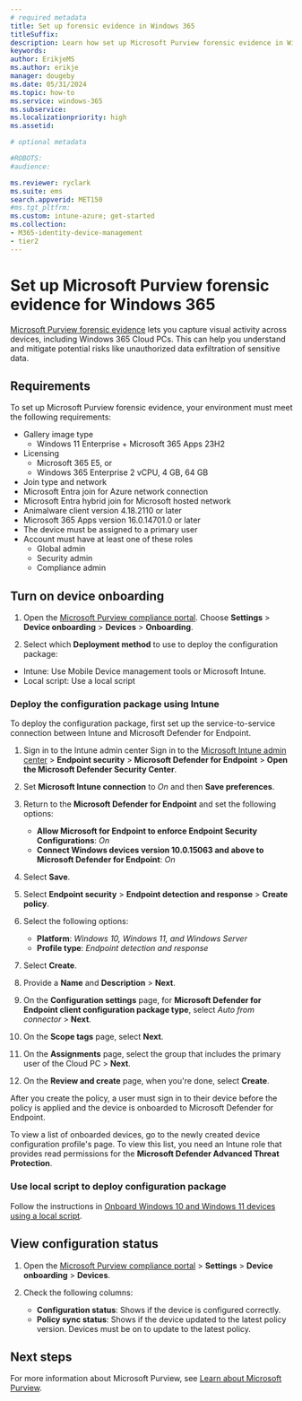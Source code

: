```yaml
---
# required metadata
title: Set up forensic evidence in Windows 365
titleSuffix:
description: Learn how set up Microsoft Purview forensic evidence in Windows 365.
keywords:
author: ErikjeMS  
ms.author: erikje
manager: dougeby
ms.date: 05/31/2024
ms.topic: how-to
ms.service: windows-365
ms.subservice:
ms.localizationpriority: high
ms.assetid: 

# optional metadata

#ROBOTS:
#audience:

ms.reviewer: ryclark
ms.suite: ems
search.appverid: MET150
#ms.tgt_pltfrm:
ms.custom: intune-azure; get-started
ms.collection:
- M365-identity-device-management
- tier2
---
```


# Set up Microsoft Purview forensic evidence for Windows 365

[Microsoft Purview forensic evidence](/purview/insider-risk-management-forensic-evidence) lets you capture visual activity across devices, including Windows 365 Cloud PCs. This can help you understand and mitigate potential risks like unauthorized data exfiltration of sensitive data.

## Requirements

To set up Microsoft Purview forensic evidence, your environment must meet the following requirements:

- Gallery image type
    - Windows 11 Enterprise + Microsoft 365 Apps 23H2
- Licensing
  - Microsoft 365 E5, or
  - Windows 365 Enterprise 2 vCPU, 4 GB, 64 GB
 - Join type and network
  - Microsoft Entra join for Azure network connection
  - Microsoft Entra hybrid join for Microsoft hosted network
- Animalware client version 4.18.2110 or later
- Microsoft 365 Apps version 16.0.14701.0 or later
- The device must be assigned to a primary user
- Account must have at least one of these roles
    - Global admin
    - Security admin
    - Compliance admin

## Turn on device onboarding

1. Open the [Microsoft Purview compliance portal](https://compliance.microsoft.com). Choose **Settings** > **Device onboarding** > **Devices** > **Onboarding**.

2. Select which **Deployment method** to use to deploy the configuration package:

  - Intune: Use Mobile Device management tools or Microsoft Intune.
  - Local script: Use a local script

### Deploy the configuration package using Intune

To deploy the configuration package, first set up the service-to-service connection between Intune and Microsoft Defender for Endpoint.

1. Sign in to the Intune admin center Sign in to the [Microsoft Intune admin center](https://go.microsoft.com/fwlink/?linkid=2109431) > **Endpoint security** > **Microsoft Defender for Endpoint** > **Open the Microsoft Defender Security Center**.

2. Set **Microsoft Intune connection** to *On* and then **Save preferences**.

3. Return to the **Microsoft Defender for Endpoint** and set the following options:

    - **Allow Microsoft for Endpoint to enforce Endpoint Security Configurations**: *On*
    - **Connect Windows devices version 10.0.15063 and above to Microsoft Defender for Endpoint**: *On*

4. Select **Save**.

5. Select **Endpoint security** > **Endpoint detection and response** > **Create policy**.

6. Select the following options:

    - **Platform**: *Windows 10, Windows 11, and Windows Server*
    - **Profile type**: *Endpoint detection and response*

7. Select **Create**.

8. Provide a **Name** and **Description** > **Next**.

9. On the **Configuration settings** page, for **Microsoft Defender for Endpoint client configuration package type**, select *Auto from connector* > **Next**.

10. On the **Scope tags** page, select **Next**.

11. On the **Assignments** page, select the group that includes the primary user of the Cloud PC > **Next**.

12. On the **Review and create** page, when you're done, select **Create**.

After you create the policy, a user must sign in to their device before the policy is applied and the device is onboarded to Microsoft Defender for Endpoint.

To view a list of onboarded devices, go to the newly created device configuration profile's page. To view this list, you need an Intune role that provides read permissions for the **Microsoft Defender Advanced Threat Protection**.

### Use local script to deploy configuration package

Follow the instructions in  [Onboard Windows 10 and Windows 11 devices using a local script](/purview/device-onboarding-script).

## View configuration status

1. Open the [Microsoft Purview compliance portal](https://compliance.microsoft.com) > **Settings** > **Device onboarding** > **Devices**.

2. Check the following columns:

    - **Configuration status**: Shows if the device is configured correctly.
    - **Policy sync status**: Shows if the device updated to the latest policy version. Devices must be on to update to the latest policy.

<!-- ########################## -->
## Next steps

For more information about Microsoft Purview, see [Learn about Microsoft Purview](/purview/purview).
